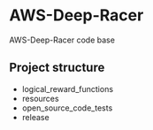 # AWS-Deep-Racer
AWS-Deep-Racer code base

## Project structure
- logical_reward_functions 
- resources
- open_source_code_tests
- release


